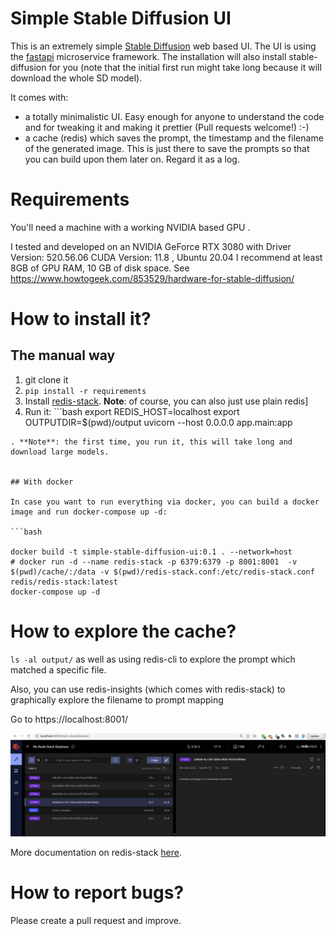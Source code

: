 # Simple Stable Diffusion UI

This is an extremely simple [Stable Diffusion](https://huggingface.co/stabilityai/stable-diffusion-2) web based
UI. The UI is using the [fastapi](http://fastapi.tiangolo.com/) microservice framework.
The installation will also install stable-diffusion for you (note that the initial first run might take long because it will download the whole SD model).


It comes with:

* a totally minimalistic UI. Easy enough for anyone to understand the code and for tweaking it and making it prettier (Pull requests welcome!) :-)
* a cache (redis) which saves the prompt, the timestamp and the filename of the generated image. This is just there to save the prompts so that you can build upon them later on. Regard it as a log.


# Requirements

You'll need a machine with a working NVIDIA based GPU .

I tested and developed on an NVIDIA GeForce RTX 3080 with Driver Version: 520.56.06    CUDA Version: 11.8  , Ubuntu 20.04
I recommend at least 8GB of GPU RAM, 10 GB of disk space. See https://www.howtogeek.com/853529/hardware-for-stable-diffusion/


# How to install it?

## The manual way

1. git clone it
2. ``pip install -r requirements``
3. Install [redis-stack](https://redis.io/docs/stack/). **Note**: of course, you can also just use plain redis]
4. Run it: ```bash
export REDIS_HOST=localhost
export OUTPUTDIR=$(pwd)/output
uvicorn  --host 0.0.0.0 app.main:app 
```
. **Note**: the first time, you run it, this will take long and download large models.


## With docker

In case you want to run everything via docker, you can build a docker image and run docker-compose up -d:

```bash

docker build -t simple-stable-diffusion-ui:0.1 . --network=host
# docker run -d --name redis-stack -p 6379:6379 -p 8001:8001  -v $(pwd)/cache/:/data -v $(pwd)/redis-stack.conf:/etc/redis-stack.conf  redis/redis-stack:latest
docker-compose up -d
```


# How to explore the cache?
``ls -al output/`` as well as using redis-cli to explore the prompt which matched a specific file.

Also, you can use redis-insights (which comes with redis-stack) to graphically explore the filename to prompt mapping

Go to https://localhost:8001/

![redis-insights](docs/redis-insights-screenshot.png)

More documentation on redis-stack [here](https://redis.io/docs/stack/get-started/install/docker/).



# How to report bugs?
Please create a pull request and improve.


